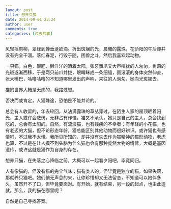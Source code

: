 ```yaml
---
layout: post
title: 想养只猫
date: 2014-09-01 23:24
author: user
comments: true
categories: [过去的事]
---
```

风轻摇剪柳，翠绿到蝉垂涎欲滴。折出斑斓的光，晨曦的露珠，在骄阳的午后却并没有完全干涸。落红春泥，行毁于随，困兽之斗，然后我喜欢起动物。

 一只猫，白色，很肥，懒洋洋的晒着太阳。张牙舞爪又大声喧扰的人匆匆，角落的光斑逐渐西移，于是两只前爪并拢，眼睛眯成一条细缝，圆滚滚的身体突然伸直，张大嘴巴，咕噜咕噜的不知道哪里发出的声响，来往的人匆匆，她向光斑挪去。

猫的世界大概是无虑的，我路过想。

否决而或肯定，人猫殊途，恐怕是不能并论的。

总会有人收留的，年去轮回，从沾满露珠的草丛穿过，在陌生人家的房顶晒着阳光，主人或许会悲伤，无非占有作怪，猫又不承认，她只是自己的主人，总会找到吃的，总会有太阳的。自然，有流浪猫，也有残疾的不幸者；有年轻的小花猫，也有老迈的大猫，但不论形态年龄，猫总能区别其他动物而很好辨识。或许猫也有感情吧，不过我不太懂。我所见所知的，却并没有失去作为猫精神的猫形动物，老虎也算，不过是在让人摸不到头脑为什么猫也会有那种庞然大物的情愫，大概是基因遗传，或许这就是猫作为自身的存在。

想养只猫，在失落之心降临之前，大概可以一起看夕阳吧，毕竟同归。

人有像猫的，但没有猫的完全气味；猫有类人的，但毕竟是独立的猫。如果失落，那就养只猫吧。她们悄无声息的来，让你珍惜却又无法留恋，不知道可以陪伴多久，虽然开不了口，但毕竟要面对。有开始，就有结束，另一段的起点，也由此造就。那么，我的猫在哪里呢？

自然是自己寻找答案。
